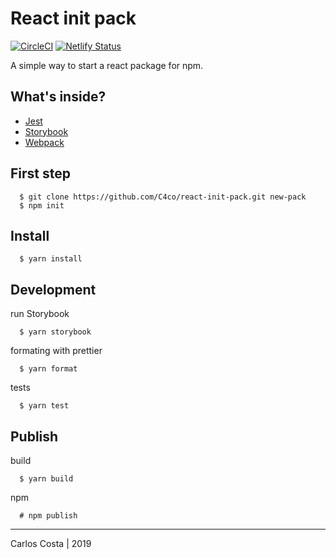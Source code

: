 # React init pack

[![CircleCI](https://circleci.com/gh/C4co/react-init-pack.svg?style=svg)](https://circleci.com/gh/C4co/react-init-pack)
[![Netlify Status](https://api.netlify.com/api/v1/badges/42f5ccdf-418f-4226-8ecb-647439f21f22/deploy-status)](https://app.netlify.com/sites/react-init-pack/deploys)

A simple way to start a react package for npm.

## What's inside?
  + [Jest](https://jestjs.io)
  + [Storybook](https://storybook.js.org)
  + [Webpack](https://webpack.js.org)

## First step
```
  $ git clone https://github.com/C4co/react-init-pack.git new-pack
  $ npm init
```

## Install
```
  $ yarn install
```

## Development

run Storybook
```
  $ yarn storybook
```

formating with prettier
```
  $ yarn format
```

tests
```
  $ yarn test
```

## Publish

build
```
  $ yarn build
```

npm
```
  # npm publish
```

---

Carlos Costa | 2019

